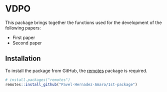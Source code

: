 # VDPO

This package brings together the functions used for the development of the following papers:

- First paper
- Second paper

## Installation

To install the package from GitHub, the [remotes](https://cran.r-project.org/package=remotes) package is required.

```r
# install.packages("remotes")
remotes::install_github("Pavel-Hernadez-Amaro/1st-package")
```
